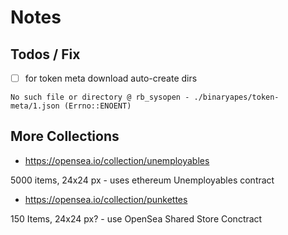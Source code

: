 # Notes


## Todos / Fix

- [ ] for token meta download auto-create dirs

```
No such file or directory @ rb_sysopen - ./binaryapes/token-meta/1.json (Errno::ENOENT)
```



## More Collections

- <https://opensea.io/collection/unemployables>

5000 items, 24x24 px - uses ethereum Unemployables contract


- <https://opensea.io/collection/punkettes>

150 Items, 24x24 px?  - use OpenSea Shared Store Conctract




